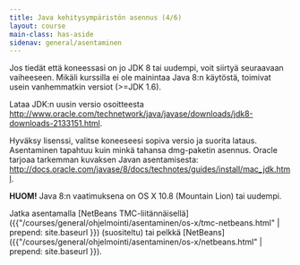 ```yaml
---
title: Java kehitysympäristön asennus (4/6)
layout: course
main-class: has-aside
sidenav: general/asentaminen
---	
```

Jos tiedät että koneessasi on jo JDK 8 tai uudempi, voit siirtyä seuraavaan vaiheeseen. Mikäli kurssilla ei ole mainintaa Java 8:n käytöstä, toimivat usein vanhemmatkin versiot (>=JDK 1.6).

Lataa JDK:n uusin versio osoitteesta <http://www.oracle.com/technetwork/java/javase/downloads/jdk8-downloads-2133151.html>.

Hyväksy lisenssi, valitse koneeseesi sopiva versio ja suorita lataus. Asentaminen tapahtuu kuin minkä tahansa dmg-paketin asennus. Oracle tarjoaa tarkemman kuvaksen Javan asentamisesta: <http://docs.oracle.com/javase/8/docs/technotes/guides/install/mac_jdk.html>.

**HUOM!** Java 8:n vaatimuksena on OS X 10.8 (Mountain Lion) tai uudempi. 

Jatka asentamalla [NetBeans TMC-liitännäisellä]({{"/courses/general/ohjelmointi/asentaminen/os-x/tmc-netbeans.html" | prepend: site.baseurl }}) (suositeltu) tai  pelkkä [NetBeans]({{"/courses/general/ohjelmointi/asentaminen/os-x/netbeans.html" | prepend: site.baseurl }}).